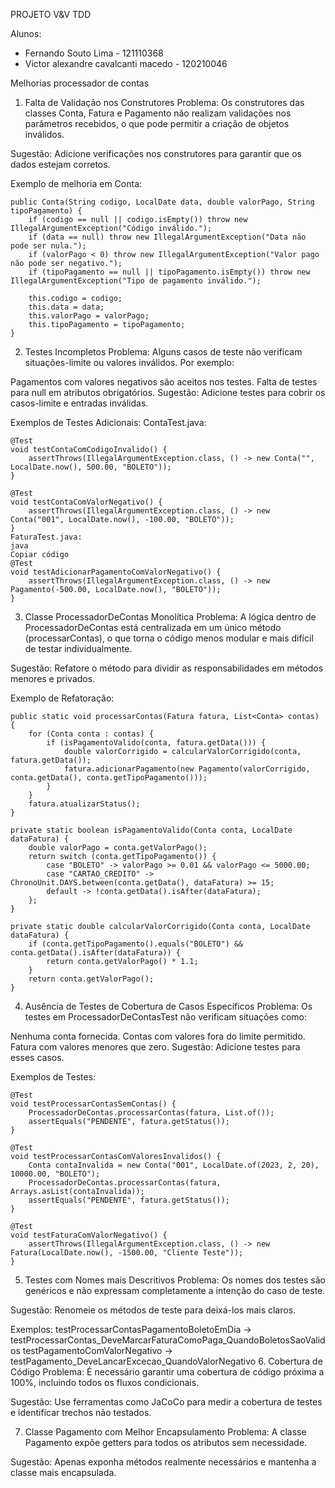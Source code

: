 PROJETO V&V TDD 

Alunos: 
- Fernando Souto Lima - 121110368
- Victor alexandre cavalcanti macedo - 120210046



Melhorias processador de contas

1. Falta de Validação nos Construtores
Problema:
Os construtores das classes Conta, Fatura e Pagamento não realizam validações nos parâmetros recebidos, o que pode permitir a criação de objetos inválidos.

Sugestão:
Adicione verificações nos construtores para garantir que os dados estejam corretos.

Exemplo de melhoria em Conta:

```
public Conta(String codigo, LocalDate data, double valorPago, String tipoPagamento) {
    if (codigo == null || codigo.isEmpty()) throw new IllegalArgumentException("Código inválido.");
    if (data == null) throw new IllegalArgumentException("Data não pode ser nula.");
    if (valorPago < 0) throw new IllegalArgumentException("Valor pago não pode ser negativo.");
    if (tipoPagamento == null || tipoPagamento.isEmpty()) throw new IllegalArgumentException("Tipo de pagamento inválido.");
    
    this.codigo = codigo;
    this.data = data;
    this.valorPago = valorPago;
    this.tipoPagamento = tipoPagamento;
}
```

2. Testes Incompletos
Problema:
Alguns casos de teste não verificam situações-limite ou valores inválidos. Por exemplo:

Pagamentos com valores negativos são aceitos nos testes.
Falta de testes para null em atributos obrigatórios.
Sugestão:
Adicione testes para cobrir os casos-limite e entradas inválidas.

Exemplos de Testes Adicionais:
ContaTest.java:

```
@Test
void testContaComCodigoInvalido() {
    assertThrows(IllegalArgumentException.class, () -> new Conta("", LocalDate.now(), 500.00, "BOLETO"));
}

@Test
void testContaComValorNegativo() {
    assertThrows(IllegalArgumentException.class, () -> new Conta("001", LocalDate.now(), -100.00, "BOLETO"));
}
FaturaTest.java:
java
Copiar código
@Test
void testAdicionarPagamentoComValorNegativo() {
    assertThrows(IllegalArgumentException.class, () -> new Pagamento(-500.00, LocalDate.now(), "BOLETO"));
}
```

3. Classe ProcessadorDeContas Monolítica
Problema:
A lógica dentro de ProcessadorDeContas está centralizada em um único método (processarContas), o que torna o código menos modular e mais difícil de testar individualmente.

Sugestão:
Refatore o método para dividir as responsabilidades em métodos menores e privados.

Exemplo de Refatoração:
```
public static void processarContas(Fatura fatura, List<Conta> contas) {
    for (Conta conta : contas) {
        if (isPagamentoValido(conta, fatura.getData())) {
            double valorCorrigido = calcularValorCorrigido(conta, fatura.getData());
            fatura.adicionarPagamento(new Pagamento(valorCorrigido, conta.getData(), conta.getTipoPagamento()));
        }
    }
    fatura.atualizarStatus();
}

private static boolean isPagamentoValido(Conta conta, LocalDate dataFatura) {
    double valorPago = conta.getValorPago();
    return switch (conta.getTipoPagamento()) {
        case "BOLETO" -> valorPago >= 0.01 && valorPago <= 5000.00;
        case "CARTAO_CREDITO" -> ChronoUnit.DAYS.between(conta.getData(), dataFatura) >= 15;
        default -> !conta.getData().isAfter(dataFatura);
    };
}

private static double calcularValorCorrigido(Conta conta, LocalDate dataFatura) {
    if (conta.getTipoPagamento().equals("BOLETO") && conta.getData().isAfter(dataFatura)) {
        return conta.getValorPago() * 1.1;
    }
    return conta.getValorPago();
}
```

4. Ausência de Testes de Cobertura de Casos Específicos
Problema:
Os testes em ProcessadorDeContasTest não verificam situações como:

Nenhuma conta fornecida.
Contas com valores fora do limite permitido.
Fatura com valores menores que zero.
Sugestão:
Adicione testes para esses casos.

Exemplos de Testes:
```
@Test
void testProcessarContasSemContas() {
    ProcessadorDeContas.processarContas(fatura, List.of());
    assertEquals("PENDENTE", fatura.getStatus());
}

@Test
void testProcessarContasComValoresInvalidos() {
    Conta contaInvalida = new Conta("001", LocalDate.of(2023, 2, 20), 10000.00, "BOLETO");
    ProcessadorDeContas.processarContas(fatura, Arrays.asList(contaInvalida));
    assertEquals("PENDENTE", fatura.getStatus());
}

@Test
void testFaturaComValorNegativo() {
    assertThrows(IllegalArgumentException.class, () -> new Fatura(LocalDate.now(), -1500.00, "Cliente Teste"));
}
```

5. Testes com Nomes mais Descritivos
Problema:
Os nomes dos testes são genéricos e não expressam completamente a intenção do caso de teste.

Sugestão:
Renomeie os métodos de teste para deixá-los mais claros.

Exemplos:
testProcessarContasPagamentoBoletoEmDia → testProcessarContas_DeveMarcarFaturaComoPaga_QuandoBoletosSaoValidos
testPagamentoComValorNegativo → testPagamento_DeveLancarExcecao_QuandoValorNegativo
6. Cobertura de Código
Problema:
É necessário garantir uma cobertura de código próxima a 100%, incluindo todos os fluxos condicionais.

Sugestão:
Use ferramentas como JaCoCo para medir a cobertura de testes e identificar trechos não testados.

7. Classe Pagamento com Melhor Encapsulamento
Problema:
A classe Pagamento expõe getters para todos os atributos sem necessidade.

Sugestão:
Apenas exponha métodos realmente necessários e mantenha a classe mais encapsulada.

